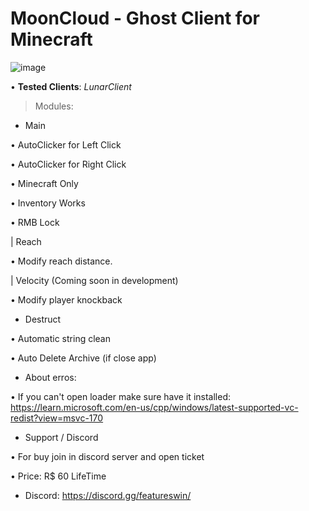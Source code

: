 # MoonCloud - Ghost Client for Minecraft

![image](https://user-images.githubusercontent.com/89749931/195244330-93f6f744-b383-4a11-bee8-67e106449053.png)

• **Tested Clients**: *LunarClient*


> Modules:

- Main

 • AutoClicker for Left Click

 • AutoClicker for Right Click

 • Minecraft Only

 • Inventory Works

 • RMB Lock
 
 | Reach
 
   • Modify reach distance.
   
 | Velocity (Coming soon in development)
 
   • Modify player knockback

- Destruct

 • Automatic string clean

 • Auto Delete Archive (if close app)


- About erros:

 • If you can't open loader make sure have it installed: https://learn.microsoft.com/en-us/cpp/windows/latest-supported-vc-redist?view=msvc-170
 
- Support / Discord

 • For buy join in discord server and open ticket
 
 • Price: R$ 60 LifeTime
 
- Discord: https://discord.gg/featureswin/
